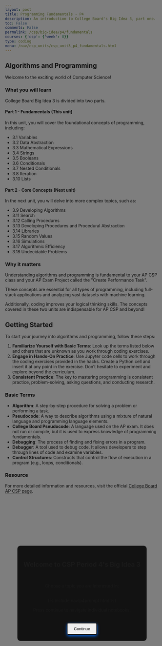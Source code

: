 ```yaml
---
layout: post
title: Programming Fundamentals - P4
description: An introduction to College Board's Big Idea 3, part one.  This is a collection of Python lessons to help students understand the fundamental algorithm and programming elementes required by College Board's AP Computer Science Principles curriculum.
toc: False
comments: False
permalink: /csp/big-idea/p4/fundamentals
courses: {'csp': {'week': 8}}
type: coding
menu: /nav/csp_units/csp_unit3_p4_fundamentals.html
---
```


<style>
    .popup {
        position: fixed;
        display: block;
        width: auto;
        height: 100%;
        top: 0;
        left: 0;
        right: 0;
        bottom: 0;
        background-color: rgba(0,0,0,0.5);
        z-index: 2;
        }

    .popup-content {
        position: absolute;
        top: 50%;
        left: 50%;
        transform: translate(-50%, -50%);
        background-color: #121212;
        padding: 20px;
        border-radius: 10px;
        text-align: center;
    }


    .continue-btn {
        margin-top: 20px;
        padding: 10px 20px;
        border-radius: 5px;
        box-shadow: 0 4px 10px rgba(0, 110, 255, 0.9);
        cursor: pointer;
    }

    .continue-btn:hover {
        transform: translateY(-3px); /* Slight lift effect on hover */
        box-shadow: 0 6px 15px rgba(0, 110, 255, 1); /* Brighter and more intense shadow on hover */
    }
</style>

<div id="popup" class="popup">
    <div class="popup-content">
        <h2>Welcome to CSP Period 4's Big Idea 3</h2>
        <br>
        <p>Choose a topic you are interested in:</p>
        <br>
        {% include nav/p4prompt.html %}
        <br>
        <p>Press continue to navigate individual notebooks.</p>
        <button class="continue-btn" onclick="closePopup()">Continue</button>
    </div>
</div>

<script>
    function closePopup() {
        document.getElementById('popup').style.display = 'none';
    }
</script>

## Algorithms and Programming
Welcome to the exciting world of Computer Science!

### What you will learn

College Board Big Idea 3 is divided into two parts.

#### Part 1 - Fundamentals (This unit)
In this unit, you will cover the foundational concepts of programming, including:
- 3.1 Variables
- 3.2 Data Abstraction
- 3.3 Mathematical Expressions
- 3.4 Strings
- 3.5 Booleans
- 3.6 Conditionals
- 3.7 Nested Conditionals
- 3.8 Iteration
- 3.10 Lists

#### Part 2 - Core Concepts (Next unit)
In the next unit, you will delve into more complex topics, such as:
- 3.9 Developing Algorithms
- 3.11 Search
- 3.12 Calling Procedures
- 3.13 Developing Procedures and Procedural Abstraction
- 3.14 Libraries
- 3.15 Random Values
- 3.16 Simulations
- 3.17 Algorithmic Efficiency
- 3.18 Undecidable Problems

### Why it matters

Understanding algorithms and programming is fundamental to your AP CSP class and your AP Exam Project called the "Create Performance Task". 

These concepts are essential for all types of programming, including full-stack applications and analyzing vast datasets with machine learning.

Additionally, coding improves your logical thinking skills. The concepts covered in these two units are indispensable for AP CSP and beyond!

## Getting Started
To start your journey into algorithms and programming, follow these steps:

1. **Familiarize Yourself with Basic Terms**: Look up the terms listed below and others that are unknown as you work through coding exercises.
2. **Engage in Hands-On Practice**: Use Jupyter code cells to work through the coding exercises provided in the hacks. Create a Python cell and insert it at any point in the exercise. Don’t hesitate to experiment and explore beyond the curriculum.
3. **Consistent Practice**: The key to mastering programming is consistent practice, problem-solving, asking questions, and conducting research.

### Basic Terms
- **Algorithm**: A step-by-step procedure for solving a problem or performing a task.
- **Pseudocode**: A way to describe algorithms using a mixture of natural language and programming language elements.
- **College Board Pseudocode**: A language used on the AP exam. It does not run or compile, but it is used to express knowledge of programming fundamentals.
- **Debugging**: The process of finding and fixing errors in a program.
- **Debugger**: A tool used to debug code. It allows developers to step through lines of code and examine variables.
- **Control Structures**: Constructs that control the flow of execution in a program (e.g., loops, conditionals).

### Resource
For more detailed information and resources, visit the official [College Board AP CSP page](https://apstudents.collegeboard.org/courses/ap-computer-science-principles).
